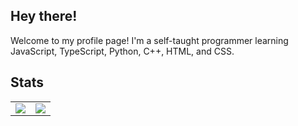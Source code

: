 ## Hey there!

Welcome to my profile page!
I'm a self-taught programmer learning JavaScript, TypeScript, Python, C++, HTML, and CSS.

## Stats
<table>
  <tr>
    <td align="center" style="padding=0;width=50%;">
      <img align="center" style="padding=0;" src="https://github-readme-stats.vercel.app/api?username=TenType&hide_border=true&count_private=true&show_icons=true&theme=github_dark&include_all_commits=true">
    </td>
    <td align="center" style="padding=0;width=50%;">
      <img align="center" style="padding=0;" src="https://github-readme-stats.vercel.app/api/top-langs/?username=TenType&hide_border=true&theme=github_dark&layout=compact">
    </td>
  <tr>
<table>
